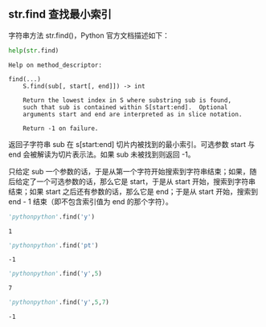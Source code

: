 ## str.find 查找最小索引

字符串方法 str.find()，Python 官方文档描述如下：


```python
help(str.find)
```

    Help on method_descriptor:
    
    find(...)
        S.find(sub[, start[, end]]) -> int
        
        Return the lowest index in S where substring sub is found,
        such that sub is contained within S[start:end].  Optional
        arguments start and end are interpreted as in slice notation.
        
        Return -1 on failure.
    
    

返回子字符串 sub 在 s[start:end] 切片内被找到的最小索引。可选参数 start 与 end 会被解读为切片表示法。如果 sub 未被找到则返回 -1。

只给定 sub 一个参数的话，于是从第一个字符开始搜索到字符串结束；如果，随后给定了一个可选参数的话，那么它是 start，于是从 start 开始，搜索到字符串结束；如果 start 之后还有参数的话，那么它是 end；于是从 start 开始，搜索到 end - 1 结束（即不包含索引值为 end 的那个字符）。


```python
'pythonpython'.find('y')
```




    1




```python
'pythonpython'.find('pt')
```




    -1




```python
'pythonpython'.find('y',5)
```




    7




```python
'pythonpython'.find('y',5,7)
```




    -1


